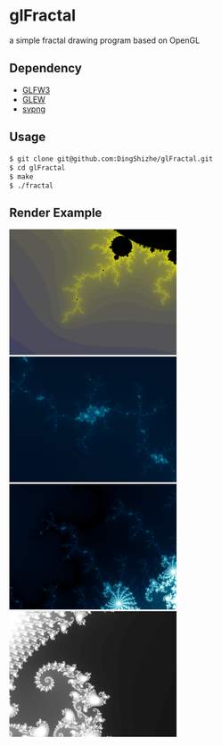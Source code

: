 # glFractal
a simple fractal drawing program based on OpenGL

## Dependency

- [GLFW3](http://www.glfw.org/download.html)
- [GLEW](http://glew.sourceforge.net/) 
- [svpng](https://github.com/miloyip/svpng/blob/master/svpng.inc) 

## Usage

```
$ git clone git@github.com:DingShizhe/glFractal.git
$ cd glFractal
$ make
$ ./fractal
```

## Render Example

<img src="./mandelbrot1.png" width="300"/> <img src="./mandelbrot2.png" width="300"/>
<img src="./mandelbrot3.png" width="300"/> <img src="./julia1.png" width="300"/>
